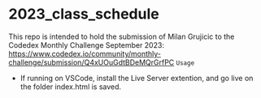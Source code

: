 # 2023_class_schedule
This repo is intended to hold the submission of Milan Grujicic to the Codedex Monthly Challenge September 2023: 
https://www.codedex.io/community/monthly-challenge/submission/Q4xUOuGdtBDeMQrGrfPC
`Usage`
- If running on VSCode, install the Live Server extention, and go live on the folder index.html is saved.